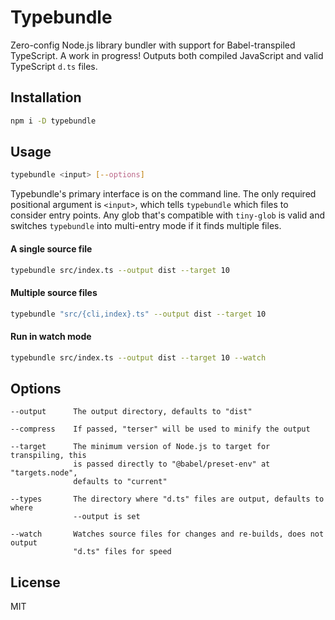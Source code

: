 # Typebundle

Zero-config Node.js library bundler with support for Babel-transpiled TypeScript. A work in progress! Outputs both compiled JavaScript and valid TypeScript `d.ts` files.

## Installation

```sh
npm i -D typebundle
```

## Usage

```sh
typebundle <input> [--options]
```

Typebundle's primary interface is on the command line. The only required positional argument is `<input>`, which tells `typebundle` which files to consider entry points. Any glob that's compatible with `tiny-glob` is valid and switches `typebundle` into multi-entry mode if it finds multiple files.

#### A single source file

```sh
typebundle src/index.ts --output dist --target 10
```

#### Multiple source files

```sh
typebundle "src/{cli,index}.ts" --output dist --target 10
```

#### Run in watch mode

```sh
typebundle src/index.ts --output dist --target 10 --watch
```

## Options

```
--output      The output directory, defaults to "dist"

--compress    If passed, "terser" will be used to minify the output

--target      The minimum version of Node.js to target for transpiling, this
              is passed directly to "@babel/preset-env" at "targets.node",
              defaults to "current"

--types       The directory where "d.ts" files are output, defaults to where
              --output is set

--watch       Watches source files for changes and re-builds, does not output
              "d.ts" files for speed
```

## License

MIT
